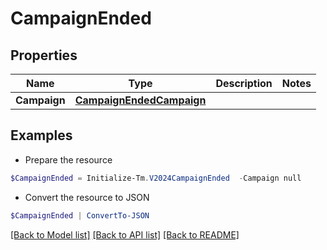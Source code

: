 # CampaignEnded
## Properties

Name | Type | Description | Notes
------------ | ------------- | ------------- | -------------
**Campaign** | [**CampaignEndedCampaign**](CampaignEndedCampaign.md) |  | 

## Examples

- Prepare the resource
```powershell
$CampaignEnded = Initialize-Tm.V2024CampaignEnded  -Campaign null
```

- Convert the resource to JSON
```powershell
$CampaignEnded | ConvertTo-JSON
```

[[Back to Model list]](../README.md#documentation-for-models) [[Back to API list]](../README.md#documentation-for-api-endpoints) [[Back to README]](../README.md)


